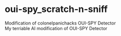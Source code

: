 # oui-spy_scratch-n-sniff
Modification of colonelpanichacks OUI-SPY Detector  
My terriable AI modification of OUI-SPY Detector
